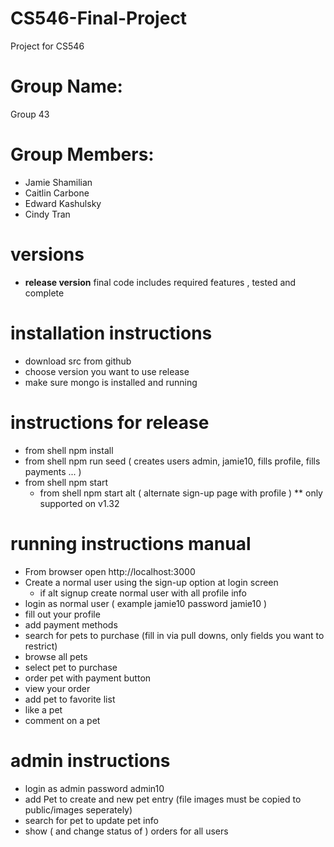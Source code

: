 # CS546-Final-Project
Project for CS546 

# Group Name: 
Group 43

# Group Members:
- Jamie Shamilian
- Caitlin Carbone
- Edward Kashulsky
- Cindy Tran

# versions
- **release version** final code includes required features , tested and complete

# installation instructions
- download src from github
- choose version you want to use release
- make sure mongo is installed and running

# instructions for release
- from shell npm install
- from shell npm run seed ( creates users admin, jamie10, fills profile, fills payments ... )   
- from shell npm start
  - from shell npm start alt ( alternate sign-up page with profile ) ** only supported on v1.32


# running instructions manual
- From browser open http://localhost:3000 
- Create a normal user using the sign-up option at login screen
  - if alt signup create normal user with all profile info
- login as normal user ( example jamie10 password jamie10 )
- fill out your profile
- add payment methods
- search for pets to purchase (fill in via pull downs, only fields you want to restrict) 
- browse all pets
- select pet to purchase
- order pet with payment button
- view your order 
- add pet to favorite list
- like a pet
- comment on a pet

# admin instructions
- login as admin password admin10
- add Pet to create and new pet entry (file images must be copied to public/images seperately)
- search for pet to update pet info
- show ( and change status of ) orders for all users


 
